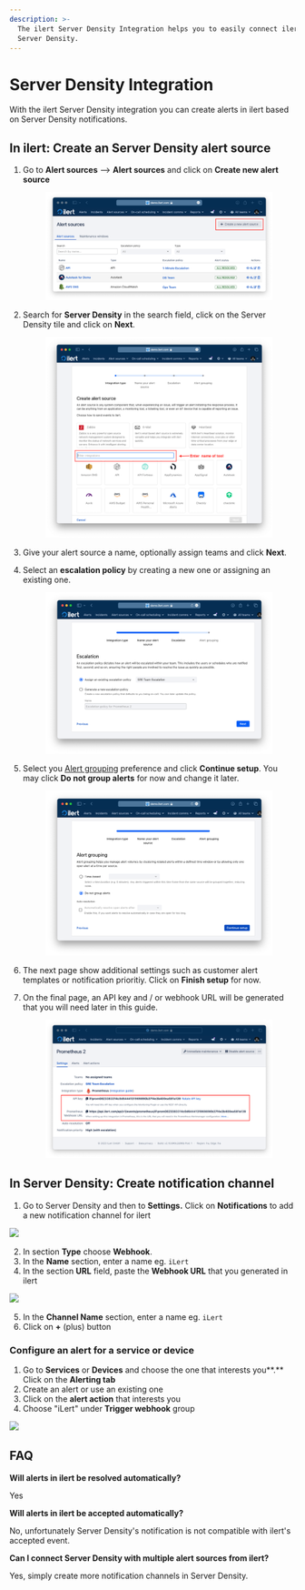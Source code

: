 ```yaml
---
description: >-
  The ilert Server Density Integration helps you to easily connect ilert with
  Server Density.
---
```


# Server Density Integration

With the ilert Server Density integration you can create alerts in ilert based on Server Density notifications.

## In ilert: Create an Server Density alert source <a href="#in-ilert" id="in-ilert"></a>

1.  Go to **Alert sources** --> **Alert sources** and click on **Create new alert source**

    <figure><img src="../.gitbook/assets/Screenshot 2023-08-28 at 10.21.10.png" alt=""><figcaption></figcaption></figure>
2.  Search for **Server Density** in the search field, click on the Server Density tile and click on **Next**.&#x20;

    <figure><img src="../.gitbook/assets/Screenshot 2023-08-28 at 10.24.23.png" alt=""><figcaption></figcaption></figure>
3. Give your alert source a name, optionally assign teams and click **Next**.
4.  Select an **escalation policy** by creating a new one or assigning an existing one.

    <figure><img src="../.gitbook/assets/Screenshot 2023-08-28 at 11.37.47.png" alt=""><figcaption></figcaption></figure>
5.  Select you [Alert grouping](../alerting/alert-sources.md#alert-grouping) preference and click **Continue setup**. You may click **Do not group alerts** for now and change it later.&#x20;

    <figure><img src="../.gitbook/assets/Screenshot 2023-08-28 at 11.38.24.png" alt=""><figcaption></figcaption></figure>
6. The next page show additional settings such as customer alert templates or notification prioritiy. Click on **Finish setup** for now.
7.  On the final page, an API key and / or webhook URL will be generated that you will need later in this guide.

    <figure><img src="../.gitbook/assets/Screenshot 2023-08-28 at 11.47.34 (1).png" alt=""><figcaption></figcaption></figure>

## In Server Density: Create notification channel <a href="#in-topdesk" id="in-topdesk"></a>

1. Go to Server Density and then to **Settings.** Click on **Notifications** to add a new notification channel for ilert

![](../.gitbook/assets/Preferences\_-\_Server\_Density.png)

2. In section **Type** choose **Webhook**.
3. In the **Name** section, enter a name eg. `iLert`
4. In the section **URL** field, paste the **Webhook URL** that you generated in ilert

![](../.gitbook/assets/Preferences\_-\_Server\_Density\_and\_Passwords.png)

5. In the **Channel Name** section, enter a name eg. `iLert`
6. Click on **+** (plus) button

### Configure an alert for a service or device <a href="#create-action-sequences" id="create-action-sequences"></a>

1. Go to **Services** or **Devices** and choose the one that interests you\*\*.\*\* Click on the **Alerting tab**
2. Create an alert or use an existing one
3. Click on the **alert action** that interests you
4. Choose "iLert" under **Trigger webhook** group

![](../.gitbook/assets/My\_Website\_-\_Server\_Density.png)

## FAQ <a href="#faq" id="faq"></a>

**Will alerts in ilert be resolved automatically?**

Yes

**Will alerts in ilert be accepted automatically?**

No, unfortunately Server Density's notification is not compatible with ilert's accepted event.

**Can I connect Server Density with multiple alert sources from ilert?**

Yes, simply create more notification channels in Server Density.
